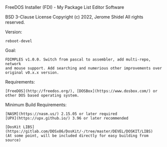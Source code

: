FreeDOS Installer (FDI) - My Package List Editor Software

BSD 3-Clause License
Copyright (c) 2022, Jerome Shidel
All rights reserved.

Version:

	reboot-devel

Goal:

	FDIMPLES v1.0.0. Switch from pascal to assembler, add multi-repo, network
	and mouse support. Add searching and numerious other improvements over
	original v0.x.x version.

Requirements:

	[FreeDOS](http://freedos.org/), [DOSBox](https://www.dosbox.com/) or
	other DOS based operating system.

Minimum Build Requirements:

	[NASM](https://nasm.us/) 2.15.05 or later required
	[UPX](https://upx.github.io/) 3.96 or later recommended

	[DosKit LIBS](https://gitlab.com/DOSx86/DosKit/-/tree/master/DEVEL/DOSKIT/LIBS)
	(At some point, will be included directly for easy building from source)
